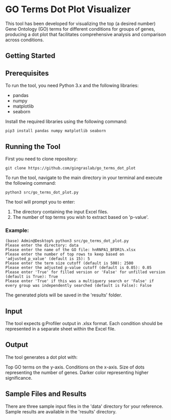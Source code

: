 # **GO Terms Dot Plot Visualizer**

This tool has been developed for visualizing the top (a desired number) Gene Ontology (GO) terms for different conditions for groups of genes, producing a dot plot that facilitates comprehensive analysis and comparison across conditions.

## **Getting Started**

## **Prerequisites**
To run the tool, you need Python 3.x and the following libraries:
- pandas
- numpy
- matplotlib
- seaborn

Install the required libraries using the following command:
```shell
pip3 install pandas numpy matplotlib seaborn
```

## **Running the Tool**
First you need to clone repository:
```shell
git clone https://github.com/gingraslab/go_terms_dot_plot
```
To run the tool, navigate to the main directory in your terminal and execute the following command:
```shell
python3 src/go_terms_dot_plot.py
```
The tool will prompt you to enter:
1. The directory containing the input Excel files.
2. The number of top terms you wish to extract based on 'p-value'.

### **Example:**
```shell
(base) Admin@Desktop% python3 src/go_terms_dot_plot.py
Please enter the directory: data
Please enter the name of the GO file: hnRNPA1_BFDR1%.xlsx
Please enter the number of top rows to keep based on 'adjusted_p_value' (default is 15): 5
Please enter the term size cutoff (default is 500): 2500
Please enter the adjusted p-value cutoff (default is 0.05): 0.05
Please enter 'True' for filled version or 'False' for unfilled version (default is True): True
Please enter 'True' if this was a multiquery search or 'False' if every group was independently searched (default is False): False
```
The generated plots will be saved in the 'results' folder.

## **Input** 
The tool expects g:Profiler output in .xlsx format.
Each condition should be represented in a separate sheet within the Excel file.

## **Output**
The tool generates a dot plot with:

Top GO terms on the y-axis.
Conditions on the x-axis.
Size of dots representing the number of genes.
Darker color representing higher significance.


## **Sample Files and Results**
There are three sample input files in the 'data' directory for your reference.
Sample results are available in the 'results' directory.
